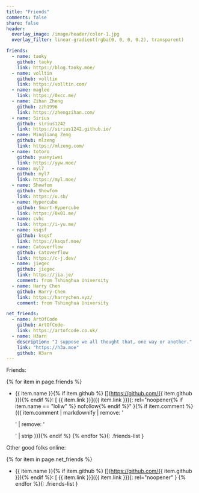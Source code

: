 ```yaml
---
title: "Friends"
comments: false
share: false
header:
  overlay_image: /image/header/color-1.jpg
  overlay_filter: linear-gradient(rgba(0, 0, 0, 0.2), transparent)

friends:
  - name: taoky
    github: taoky
    link: https://blog.taoky.moe/
  - name: volltin
    github: volltin
    link: https://volltin.com/
  - name: maglee
    link: https://0xcc.me/
  - name: Zihan Zheng
    github: zzh1996
    link: https://zhengzihan.com/
  - name: Sirius
    github: sirius1242
    link: https://sirius1242.github.io/
  - name: Mingliang Zeng
    github: mlzeng
    link: https://mlzeng.com/
  - name: totoro
    github: yuanyiwei
    link: https://yyw.moe/
  - name: myl7
    github: myl7
    link: https://myl.moe/
  - name: Showfom
    github: Showfom
    link: https://u.sb/
  - name: Hypercube
    github: Smart-Hypercube
    link: https://0x01.me/
  - name: cvhc
    link: https://i-yu.me/
  - name: ksqsf
    github: ksqsf
    link: https://ksqsf.moe/
  - name: Catoverflow
    github: Catoverflow
    link: https://c-j.dev/
  - name: jiegec
    github: jiegec
    link: https://jia.je/
    comment: from Tshinghua University
  - name: Harry Chen
    github: Harry-Chen
    link: https://harrychen.xyz/
    comment: from Tshinghua University

net_friends:
  - name: ArtOfCode
    github: ArtOfCode-
    link: https://artofcode.co.uk/
  - name: H3arn
    description: "I suppose we all thought that, one way or another."
    link: "https://h3a.moe"
    github: H3arn
---
```


Friends:

{% for item in page.friends %}
- {{ item.name }}{% if item.github %} [<i class="fab fa-github"></i>](https://github.com/{{ item.github }}){% endif %}\: [<i class="fas fa-globe-americas"></i> {{ item.link }}]({{ item.link }}){: rel="noopener{% if item.name == "loliw" %} nofollow{% endif %}" }{% if item.comment %} ({{ item.comment | markdownify | remove: '<p>' | remove: '</p>' | strip }}){% endif %}
{% endfor %}{: .friends-list }

Other good folks online:

{% for item in page.net_friends %}
- {{ item.name }}{% if item.github %} [<i class="fab fa-github"></i>](https://github.com/{{ item.github }}){% endif %}\: [<i class="fas fa-globe-americas"></i> {{ item.link }}]({{ item.link }}){: rel="noopener" }
{% endfor %}{: .friends-list }

<style>.friends-list { list-style-type: none; padding-left: 1em; }</style>
